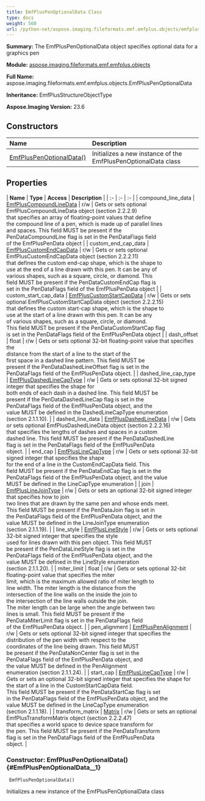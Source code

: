 ```yaml
---
title: EmfPlusPenOptionalData Class
type: docs
weight: 560
url: /python-net/aspose.imaging.fileformats.emf.emfplus.objects/emfpluspenoptionaldata/
---
```


**Summary:** The EmfPlusPenOptionalData object specifies optional data for a graphics pen

**Module:** [aspose.imaging.fileformats.emf.emfplus.objects](/imaging/python-net/aspose.imaging.fileformats.emf.emfplus.objects/)

**Full Name:** aspose.imaging.fileformats.emf.emfplus.objects.EmfPlusPenOptionalData

**Inheritance:** EmfPlusStructureObjectType

**Aspose.Imaging Version:** 23.6

## **Constructors**
| **Name** | **Description** |
| :- | :- |
| [EmfPlusPenOptionalData()](#EmfPlusPenOptionalData__1) | Initializes a new instance of the EmfPlusPenOptionalData class |
## **Properties**
| **Name** | **Type** | **Access** | **Description** |
| :- | :- | :- |
| compound_line_data | [EmfPlusCompoundLineData](/imaging/python-net/aspose.imaging.fileformats.emf.emfplus.objects/emfpluscompoundlinedata) | r/w | Gets or sets optional EmfPlusCompoundLineData object (section 2.2.2.9) <br/>            that specifies an array of floating-point values that define <br/>            the compound line of a pen, which is made up of parallel lines <br/>            and spaces. This field MUST be present if the <br/>            PenDataCompoundLine flag is set in the PenDataFlags field <br/>            of the EmfPlusPenData object |
| custom_end_cap_data | [EmfPlusCustomEndCapData](/imaging/python-net/aspose.imaging.fileformats.emf.emfplus.objects/emfpluscustomendcapdata) | r/w | Gets or sets optional EmfPlusCustomEndCapData object (section 2.2.2.11) <br/>            that defines the custom end-cap shape, which is the shape to <br/>            use at the end of a line drawn with this pen. It can be any of <br/>            various shapes, such as a square, circle, or diamond. This <br/>            field MUST be present if the PenDataCustomEndCap flag is <br/>            set in the PenDataFlags field of the EmfPlusPenData object |
| custom_start_cap_data | [EmfPlusCustomStartCapData](/imaging/python-net/aspose.imaging.fileformats.emf.emfplus.objects/emfpluscustomstartcapdata) | r/w | Gets or sets optional EmfPlusCustomStartCapData object (section 2.2.2.15) <br/>            that defines the custom start-cap shape, which is the shape to <br/>            use at the start of a line drawn with this pen. It can be any <br/>            of various shapes, such as a square, circle, or diamond. <br/>            This field MUST be present if the PenDataCustomStartCap flag <br/>            is set in the PenDataFlags field of the EmfPlusPenData object |
| dash_offset | float | r/w | Gets or sets optional 32-bit floating-point value that specifies the <br/>            distance from the start of a line to the start of the <br/>            first space in a dashed line pattern. This field MUST be <br/>            present if the PenDataDashedLineOffset flag is set in the <br/>            PenDataFlags field of the EmfPlusPenData object. |
| dashed_line_cap_type | [EmfPlusDashedLineCapType](/imaging/python-net/aspose.imaging.fileformats.emf.emfplus.consts/emfplusdashedlinecaptype/) | r/w | Gets or sets optional 32-bit signed integer that specifies the shape for <br/>            both ends of each dash in a dashed line. This field MUST be <br/>            present if the PenDataDashedLineCap flag is set in the <br/>            PenDataFlags field of the EmfPlusPenData object, and the <br/>            value MUST be defined in the DashedLineCapType enumeration <br/>            (section 2.1.1.10). |
| dashed_line_data | [EmfPlusDashedLineData](/imaging/python-net/aspose.imaging.fileformats.emf.emfplus.objects/emfplusdashedlinedata) | r/w | Gets or sets optional EmfPlusDashedLineData object (section 2.2.2.16) <br/>            that specifies the lengths of dashes and spaces in a custom <br/>            dashed line. This field MUST be present if the PenDataDashedLine <br/>            flag is set in the PenDataFlags field of the EmfPlusPenData<br/>            object. |
| end_cap | [EmfPlusLineCapType](/imaging/python-net/aspose.imaging.fileformats.emf.emfplus.consts/emfpluslinecaptype/) | r/w | Gets or sets optional 32-bit signed integer that specifies the shape<br/>             for the end of a line in the CustomEndCapData field. This <br/>            field MUST be present if the PenDataEndCap flag is set in the <br/>            PenDataFlags field of the EmfPlusPenData object, and the value <br/>            MUST be defined in the LineCapType enumeration |
| join | [EmfPlusLineJoinType](/imaging/python-net/aspose.imaging.fileformats.emf.emfplus.consts/emfpluslinejointype/) | r/w | Gets or sets an optional 32-bit signed integer that specifies how to join<br/>             two lines that are drawn by the same pen and whose ends meet. <br/>            This field MUST be present if the PenDataJoin flag is set in <br/>            the PenDataFlags field of the EmfPlusPenData object, and the <br/>            value MUST be defined in the LineJoinType enumeration <br/>            (section 2.1.1.19). |
| line_style | [EmfPlusLineStyle](/imaging/python-net/aspose.imaging.fileformats.emf.emfplus.consts/emfpluslinestyle/) | r/w | Gets or sets optional 32-bit signed integer that specifies the style <br/>            used for lines drawn with this pen object. This field MUST <br/>            be present if the PenDataLineStyle flag is set in the <br/>            PenDataFlags field of the EmfPlusPenData object, and the <br/>            value MUST be defined in the LineStyle enumeration <br/>            (section 2.1.1.20). |
| miter_limit | float | r/w | Gets or sets optional 32-bit floating-point value that specifies the miter <br/>            limit, which is the maximum allowed ratio of miter length to<br/>            line width. The miter length is the distance from the<br/>            intersection of the line walls on the inside the join to <br/>            the intersection of the line walls outside the join. <br/>            The miter length can be large when the angle between two <br/>            lines is small. This field MUST be present if the <br/>            PenDataMiterLimit flag is set in the PenDataFlags field <br/>            of the EmfPlusPenData object. |
| pen_alignment | [EmfPlusPenAlignment](/imaging/python-net/aspose.imaging.fileformats.emf.emfplus.consts/emfpluspenalignment/) | r/w | Gets or sets optional 32-bit signed integer that specifies the <br/>            distribution of the pen width with respect to the <br/>            coordinates of the line being drawn. This field MUST <br/>            be present if the PenDataNonCenter flag is set in the <br/>            PenDataFlags field of the EmfPlusPenData object, and <br/>            the value MUST be defined in the PenAlignment <br/>            enumeration (section 2.1.1.24). |
| start_cap | [EmfPlusLineCapType](/imaging/python-net/aspose.imaging.fileformats.emf.emfplus.consts/emfpluslinecaptype/) | r/w | Gets or sets an optional 32-bit signed integer that specifies the shape for<br/>             the start of a line in the CustomStartCapData field. <br/>            This field MUST be present if the PenDataStartCap flag is set <br/>            in the PenDataFlags field of the EmfPlusPenData object, and the<br/>             value MUST be defined in the LineCapType enumeration <br/>            (section 2.1.1.18). |
| transform_matrix | [Matrix](/imaging/python-net/aspose.imaging/matrix) | r/w | Gets or sets an optional EmfPlusTransformMatrix object (section 2.2.2.47) <br/>            that specifies a world space to device space transform for <br/>            the pen. This field MUST be present if the PenDataTransform <br/>            flag is set in the PenDataFlags field of the EmfPlusPenData <br/>            object. |


### Constructor: EmfPlusPenOptionalData() {#EmfPlusPenOptionalData__1}


```
 EmfPlusPenOptionalData() 
```

Initializes a new instance of the EmfPlusPenOptionalData class


